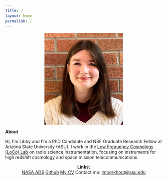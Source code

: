 ```yaml
---
title: /
layout: home
permalink: /
---
```

<p align="center">
<img src="graphics/fixed.jpg" alt="Headshot" width="50%" align="center">
</p>
  
<p align="center">
  
  <b> About </b>
</p>
  
Hi, I'm Libby and I'm a PhD Candidate and NSF Graduate Research Fellow at Arizona State University (ASU). I work in the <a href="loco.lab.asu.edu">Low Frequency Cosmology (LoCo) Lab</a> on radio science instrumentation, focusing on instruments for high redshift cosmology and space mission telecommunications. 


<p align="center">
<b> Links: </b> <br>
  <a href="https://ui.adsabs.harvard.edu/search/q=orcid%3A0000-0002-2293-9639&sort=date+desc">NASA ADS</a>
  <a href="https://github.com/lmberkhout">Github</a>
  <a href="graphics/LibbyBerkhoutCV.pdf">My CV</a>
  Contact me: <a href="mailto:lmberkhout@asu.edu">lmberkhout@asu.edu</a>

